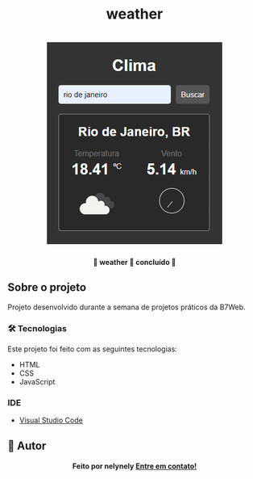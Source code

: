 <h1 align="center">weather</h1>

<h1 align="center">
    <img alt="weather" title="weather" src="assets/screenshot.png" />
</h1>

<h4 align="center"> 
	🚧 weather 🚀 concluído  🚧
</h4>

## Sobre o projeto

<p>Projeto desenvolvido durante a semana de projetos práticos da B7Web.</p>

### 🛠 Tecnologias

Este projeto foi feito com as seguintes tecnologias:
- HTML
- CSS
- JavaScript

### IDE

- [Visual Studio Code](https://code.visualstudio.com/)

## 🦸 Autor
<h4 align="center">
  Feito por nelynely <a href="https://www.linkedin.com/in/f-nely/">Entre em contato!</a>
</h4>
